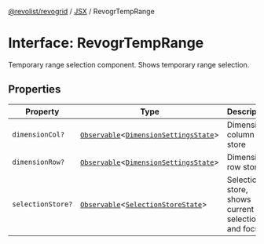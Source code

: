 [@revolist/revogrid](README.md) / [JSX](Namespace.JSX.md) / RevogrTempRange

# Interface: RevogrTempRange

Temporary range selection component. Shows temporary range selection.

## Properties

| Property | Type | Description | Defined in |
| ------ | ------ | ------ | ------ |
| `dimensionCol?` | [`Observable`](TypeAlias.Observable.md)\<[`DimensionSettingsState`](Interface.DimensionSettingsState.md)\> | Dimension column store | [src/components.d.ts:2114](https://github.com/revolist/revogrid/blob/7dbd661cfbca0ebdb4daac15bcf7a7879e23703b/src/components.d.ts#L2114) |
| `dimensionRow?` | [`Observable`](TypeAlias.Observable.md)\<[`DimensionSettingsState`](Interface.DimensionSettingsState.md)\> | Dimension row store | [src/components.d.ts:2118](https://github.com/revolist/revogrid/blob/7dbd661cfbca0ebdb4daac15bcf7a7879e23703b/src/components.d.ts#L2118) |
| `selectionStore?` | [`Observable`](TypeAlias.Observable.md)\<[`SelectionStoreState`](TypeAlias.SelectionStoreState.md)\> | Selection store, shows current selection and focus | [src/components.d.ts:2122](https://github.com/revolist/revogrid/blob/7dbd661cfbca0ebdb4daac15bcf7a7879e23703b/src/components.d.ts#L2122) |
